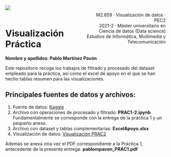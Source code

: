 <div style="width: 100%; clear: both;">
<div style="float: left; width: 50%;">
<img src="http://www.uoc.edu/portal/_resources/common/imatges/marca_UOC/UOC_Masterbrand.jpg", align="left">
</div>
<div style="float: right; width: 50%;">
<p style="margin: 0; padding-top: 22px; text-align:right;">M2.859 · Visualización de datos · PEC2</p>
<p style="margin: 0; text-align:right;">2021-2 · Máster universitario en Ciencia de datos (Data science)</p>
<p style="margin: 0; text-align:right; padding-button: 100px;">Estudios de Informática, Multimedia y Telecomunicación</p>
</div>
</div>
<div style="width:100%;">&nbsp;</div>


# Visualización Práctica

<div class="alert alert-block alert-info">
<strong>Nombre y apellidos: Pablo Martínez Pavón</strong>
</div>

Este repositorio recoge los trabajos de filtrado y procesado del dataset empleado para la práctica, así como el excel de apoyo en el que se han hecho tablas resumen para las visualizaciones.

## Principales fuentes de datos y archivos:

1. Fuente de datos: [Kaggle](https://www.kaggle.com/datasets/stefanoleone992/tripadvisor-european-restaurants)
2. Archivo con operaciones de procesado y filtrado: __PRAC1-2.ipynb__ Fundamentalmente se corresponde con la entrega de la práctica 1 y un pequeño anexo.
3. Archivo con dataset y tablas complementarias: __ExcelApoyo.xlsx__
4. Visualización de datos: [Visualización PRAC2](https://public.flourish.studio/story/1572727/)

Además se anexa otra vez el PDF correspondiente a la Práctica 1, antecedente de la presente entrega. __pablompavon_PRAC1.pdf__
